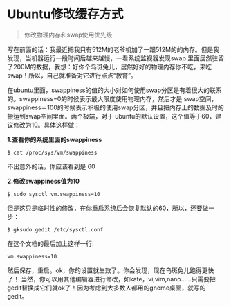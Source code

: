 # Ubuntu修改缓存方式

> 修改物理内存和swap使用优先级

写在前面的话：我最近把我只有512M的老爷机加了一跟512M的的内存。但是我发现，当机器运行一段时间后越来越慢，一看系统监视器发现swap 里面居然驻留了200M的数据，我想：好你个乌斑兔儿，居然好好的物理内存你不吃，来吃swap！所以，自己就准备对它进行点点“教育”。

在ubuntu里面，swappiness的值的大小对如何使用swap分区是有着很大的联系的。swappiness=0的时候表示最大限度使用物理内存，然后才是 swap空间，swappiness＝100的时候表示积极的使用swap分区，并且把内存上的数据及时的搬运到swap空间里面。两个极端，对于 ubuntu的默认设置，这个值等于60，建议修改为10。具体这样做：

**1.查看你的系统里面的swappiness**

```
$ cat /proc/sys/vm/swappiness
```

不出意外的话，你应该看到是 60

**2.修改swappiness值为10**

```
$ sudo sysctl vm.swappiness=10
```

但是这只是临时性的修改，在你重启系统后会恢复默认的60，所以，还要做一步：

```
$ gksudo gedit /etc/sysctl.conf
```

在这个文档的最后加上这样一行:

```
vm.swappiness=10
```

然后保存，重启。ok，你的设置就生效了。你会发现，现在乌斑兔儿跑得更快了！
当然，你可以用其他编辑器进行修改，如kate，vi,vim,nano……只需要把gedit替换成它们就ok了！因为考虑到大多数人都用的gnome桌面，就写的gedit。